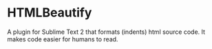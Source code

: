 HTMLBeautify
============

A plugin for Sublime Text 2 that formats (indents) html source code. It makes code easier for humans to read.